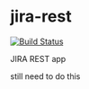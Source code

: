 jira-rest
=========

[![Build Status](https://travis-ci.org/macwadu/jira-rest.png?branch=master)](https://travis-ci.org/macwadu/jira-rest)


JIRA REST app

still need to do this
